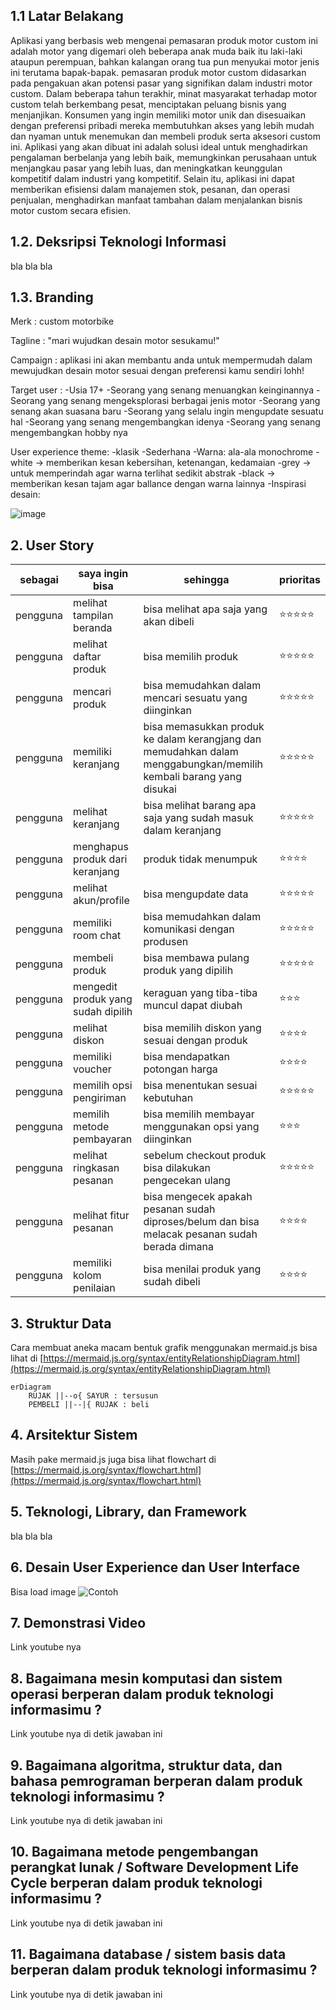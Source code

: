 ## 1.1 Latar Belakang

Aplikasi yang berbasis web mengenai pemasaran produk motor custom ini adalah motor yang digemari oleh beberapa anak muda baik itu laki-laki ataupun perempuan, bahkan kalangan orang tua pun menyukai motor jenis ini terutama bapak-bapak. pemasaran produk motor custom didasarkan pada pengakuan akan potensi pasar yang signifikan dalam industri motor custom. Dalam beberapa tahun terakhir, minat masyarakat terhadap motor custom telah berkembang pesat, menciptakan peluang bisnis yang menjanjikan. Konsumen yang ingin memiliki motor unik dan disesuaikan dengan preferensi pribadi mereka membutuhkan akses yang lebih mudah dan nyaman untuk menemukan dan membeli produk serta aksesori custom ini. Aplikasi yang akan dibuat ini adalah solusi ideal untuk menghadirkan pengalaman berbelanja yang lebih baik, memungkinkan perusahaan untuk menjangkau pasar yang lebih luas, dan meningkatkan keunggulan kompetitif dalam industri yang kompetitif. Selain itu, aplikasi ini dapat memberikan efisiensi dalam manajemen stok, pesanan, dan operasi penjualan, menghadirkan manfaat tambahan dalam menjalankan bisnis motor custom secara efisien.

## 1.2. Deksripsi Teknologi Informasi

bla bla bla

## 1.3. Branding

Merk : custom motorbike

Tagline : "mari wujudkan desain motor sesukamu!"

Campaign : aplikasi ini akan membantu anda untuk mempermudah dalam mewujudkan desain motor sesuai dengan preferensi kamu sendiri lohh!

Target user :
-Usia 17+
-Seorang yang senang menuangkan keinginannya 
-Seorang yang senang mengeksplorasi berbagai jenis motor
-Seorang yang senang akan suasana baru 
-Seorang yang selalu ingin mengupdate sesuatu hal
-Seorang yang senang mengembangkan idenya
-Seorang yang senang mengembangkan hobby nya

User experience theme:
-klasik
-Sederhana
-Warna: ala-ala monochrome
-white -> memberikan kesan kebersihan, ketenangan, kedamaian
-grey  -> untuk memperindah agar warna terlihat sedikit abstrak
-black -> memberikan kesan tajam agar ballance dengan warna lainnya
-Inspirasi desain:

![image](https://github.com/fatmaar/job-interview.md/assets/144698418/088cb958-0c54-4a02-998f-a879a97e7678)

## 2. User Story

sebagai | saya ingin bisa | sehingga | prioritas
---|---|---|---
pengguna| melihat tampilan beranda | bisa melihat apa saja yang akan dibeli | ⭐⭐⭐⭐⭐
pengguna | melihat daftar produk | bisa memilih produk | ⭐⭐⭐⭐⭐
pengguna | mencari produk | bisa memudahkan dalam mencari sesuatu yang diinginkan | ⭐⭐⭐⭐⭐
pengguna | memiliki keranjang | bisa memasukkan produk ke dalam kerangjang dan memudahkan dalam menggabungkan/memilih kembali barang yang disukai | ⭐⭐⭐⭐⭐
pengguna | melihat keranjang | bisa melihat barang apa saja yang sudah masuk dalam keranjang | ⭐⭐⭐⭐⭐
pengguna | menghapus produk dari keranjang | produk tidak menumpuk | ⭐⭐⭐⭐
pengguna | melihat akun/profile | bisa mengupdate data | ⭐⭐⭐⭐⭐
pengguna | memiliki room chat | bisa memudahkan dalam komunikasi dengan produsen | ⭐⭐⭐⭐⭐
pengguna | membeli produk | bisa membawa pulang produk yang dipilih | ⭐⭐⭐⭐⭐
pengguna | mengedit produk yang sudah dipilih | keraguan yang tiba-tiba muncul dapat diubah | ⭐⭐⭐
pengguna | melihat diskon | bisa memilih diskon yang sesuai dengan produk | ⭐⭐⭐⭐
pengguna | memiliki voucher | bisa mendapatkan potongan harga | ⭐⭐⭐⭐
pengguna | memilih opsi pengiriman | bisa menentukan sesuai kebutuhan | ⭐⭐⭐⭐⭐
pengguna | memilih metode pembayaran | bisa memilih membayar menggunakan opsi yang diinginkan | ⭐⭐⭐
pengguna | melihat ringkasan pesanan | sebelum checkout produk bisa dilakukan pengecekan ulang | ⭐⭐⭐⭐⭐
pengguna | melihat fitur pesanan | bisa mengecek apakah pesanan sudah diproses/belum dan bisa melacak pesanan sudah berada dimana | ⭐⭐⭐⭐
pengguna | memiliki kolom penilaian | bisa menilai produk yang sudah dibeli | ⭐⭐⭐⭐


## 3. Struktur Data

Cara membuat aneka macam bentuk grafik menggunakan mermaid.js bisa lihat di [https://mermaid.js.org/syntax/entityRelationshipDiagram.html](https://mermaid.js.org/syntax/entityRelationshipDiagram.html) 

```mermaid
erDiagram
    RUJAK ||--o{ SAYUR : tersusun
    PEMBELI ||--|{ RUJAK : beli
```

## 4. Arsitektur Sistem

Masih pake mermaid.js juga bisa lihat flowchart di [https://mermaid.js.org/syntax/flowchart.html](https://mermaid.js.org/syntax/flowchart.html)

## 5. Teknologi, Library, dan Framework

bla bla bla

## 6. Desain User Experience dan User Interface

Bisa load image 
![Contoh](https://fastly.picsum.photos/id/318/536/354.jpg?hmac=Ixy-wle80nudIR_cmnF1iY2y6rMUH7_9sk-BP1fTpM8)

## 7. Demonstrasi Video

Link youtube nya

## 8. Bagaimana mesin komputasi dan sistem operasi berperan dalam produk teknologi informasimu ?

Link youtube nya di detik jawaban ini

## 9. Bagaimana algoritma, struktur data, dan bahasa pemrograman berperan dalam produk teknologi informasimu ?

Link youtube nya di detik jawaban ini

## 10. Bagaimana metode pengembangan perangkat lunak / Software Development Life Cycle berperan dalam produk teknologi informasimu ?

Link youtube nya di detik jawaban ini

## 11. Bagaimana database / sistem basis data berperan dalam produk teknologi informasimu ?

Link youtube nya di detik jawaban ini
